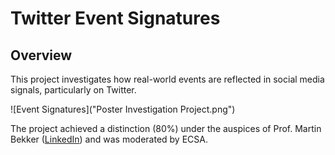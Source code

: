 # Twitter Event Signatures


## Overview
This project investigates how real-world events are reflected in social media signals, particularly on Twitter.

![Event Signatures]("Poster Investigation Project.png")

The project achieved a distinction (80%) under the auspices of Prof. Martin Bekker ([LinkedIn](https://www.linkedin.com/in/martinbekker/)) and was moderated by ECSA.


